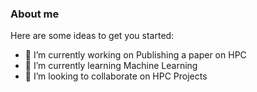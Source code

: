 ### About me
Here are some ideas to get you started:

- 🔭 I’m currently working on Publishing a paper on HPC
- 🌱 I’m currently learning Machine Learning
- 👯 I’m looking to collaborate on HPC Projects


